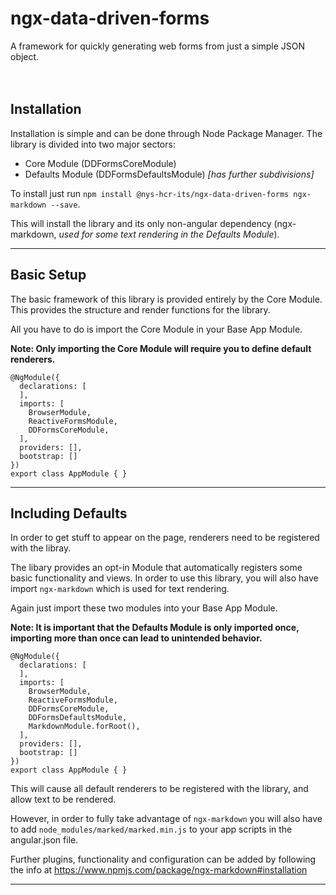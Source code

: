 # ngx-data-driven-forms
A framework for quickly generating web forms from just a simple JSON object.
<br>
<br>
<br>
## Installation

Installation is simple and can be done through Node Package Manager. The library is divided into two major sectors:

- Core Module (DDFormsCoreModule)
- Defaults Module (DDFormsDefaultsModule) *[has further subdivisions]*

To install just run 
`npm install @nys-hcr-its/ngx-data-driven-forms ngx-markdown --save`.

This will install the library and its only non-angular dependency (ngx-markdown, *used for some text rendering in the Defaults Module*).

---

## Basic Setup
The basic framework of this library is provided entirely by the Core Module. This provides the structure and render functions for the library.

All you have to do is import the Core Module in your Base App Module.

**Note: Only importing the Core Module will require you to define default renderers.**


```
@NgModule({
  declarations: [
  ],
  imports: [
    BrowserModule,
    ReactiveFormsModule,
    DDFormsCoreModule,
  ],
  providers: [],
  bootstrap: []
})
export class AppModule { }
```
---

## Including Defaults
In order to get stuff to appear on the page, renderers need to be registered with the libray.

The libary provides an opt-in Module that automatically registers some basic functionality and views.
In order to use this library, you will also have import `ngx-markdown` which is used for text rendering.

Again just import these two modules into your Base App Module.

**Note: It is important that the Defaults Module is only imported once, importing more than once can lead to unintended behavior.**


```
@NgModule({
  declarations: [
  ],
  imports: [
    BrowserModule,
    ReactiveFormsModule,
    DDFormsCoreModule,
    DDFormsDefaultsModule,
    MarkdownModule.forRoot(),
  ],
  providers: [],
  bootstrap: []
})
export class AppModule { }
```

This will cause all default renderers to be registered with the library, and allow text to be rendered.

However, in order to fully take advantage of `ngx-markdown` you will also have to add 
`node_modules/marked/marked.min.js` to your app scripts in the angular.json file.

Further plugins, functionality and configuration can be added by following the info at https://www.npmjs.com/package/ngx-markdown#installation

---
